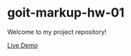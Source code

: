 # goit-markup-hw-01

Welcome to my project repository!

[Live Demo](https://nicsbalanay19.github.io/goit-markup-hw-01/)
